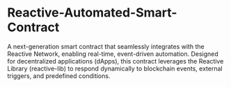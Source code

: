 # Reactive-Automated-Smart-Contract
A next-generation smart contract that seamlessly integrates with the Reactive Network, enabling real-time, event-driven automation. Designed for decentralized applications (dApps), this contract leverages the Reactive Library (reactive-lib) to respond dynamically to blockchain events, external triggers, and predefined conditions.
